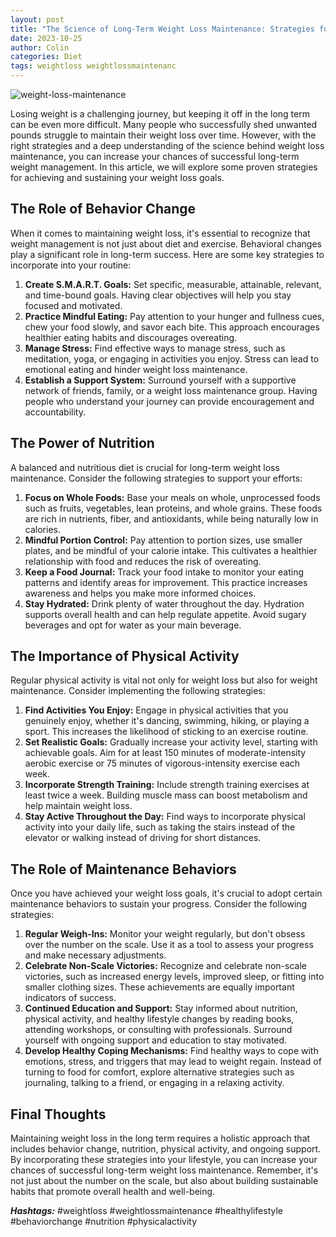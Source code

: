 ```yaml
---
layout: post
title: "The Science of Long-Term Weight Loss Maintenance: Strategies for Success"
date: 2023-10-25
author: Colin
categories: Diet
tags: weightloss weightlossmaintenanc
---
```


![weight-loss-maintenance](https://source.unsplash.com/1600x900/?weight-loss)

Losing weight is a challenging journey, but keeping it off in the long term can be even more difficult. Many people who successfully shed unwanted pounds struggle to maintain their weight loss over time. However, with the right strategies and a deep understanding of the science behind weight loss maintenance, you can increase your chances of successful long-term weight management. In this article, we will explore some proven strategies for achieving and sustaining your weight loss goals.

## The Role of Behavior Change

When it comes to maintaining weight loss, it's essential to recognize that weight management is not just about diet and exercise. Behavioral changes play a significant role in long-term success. Here are some key strategies to incorporate into your routine:

1. **Create S.M.A.R.T. Goals:** Set specific, measurable, attainable, relevant, and time-bound goals. Having clear objectives will help you stay focused and motivated.
2. **Practice Mindful Eating:** Pay attention to your hunger and fullness cues, chew your food slowly, and savor each bite. This approach encourages healthier eating habits and discourages overeating.
3. **Manage Stress:** Find effective ways to manage stress, such as meditation, yoga, or engaging in activities you enjoy. Stress can lead to emotional eating and hinder weight loss maintenance.
4. **Establish a Support System:** Surround yourself with a supportive network of friends, family, or a weight loss maintenance group. Having people who understand your journey can provide encouragement and accountability.

## The Power of Nutrition

A balanced and nutritious diet is crucial for long-term weight loss maintenance. Consider the following strategies to support your efforts:

1. **Focus on Whole Foods:** Base your meals on whole, unprocessed foods such as fruits, vegetables, lean proteins, and whole grains. These foods are rich in nutrients, fiber, and antioxidants, while being naturally low in calories.
2. **Mindful Portion Control:** Pay attention to portion sizes, use smaller plates, and be mindful of your calorie intake. This cultivates a healthier relationship with food and reduces the risk of overeating.
3. **Keep a Food Journal:** Track your food intake to monitor your eating patterns and identify areas for improvement. This practice increases awareness and helps you make more informed choices.
4. **Stay Hydrated:** Drink plenty of water throughout the day. Hydration supports overall health and can help regulate appetite. Avoid sugary beverages and opt for water as your main beverage.

## The Importance of Physical Activity

Regular physical activity is vital not only for weight loss but also for weight maintenance. Consider implementing the following strategies:

1. **Find Activities You Enjoy:** Engage in physical activities that you genuinely enjoy, whether it's dancing, swimming, hiking, or playing a sport. This increases the likelihood of sticking to an exercise routine.
2. **Set Realistic Goals:** Gradually increase your activity level, starting with achievable goals. Aim for at least 150 minutes of moderate-intensity aerobic exercise or 75 minutes of vigorous-intensity exercise each week.
3. **Incorporate Strength Training:** Include strength training exercises at least twice a week. Building muscle mass can boost metabolism and help maintain weight loss.
4. **Stay Active Throughout the Day:** Find ways to incorporate physical activity into your daily life, such as taking the stairs instead of the elevator or walking instead of driving for short distances.

## The Role of Maintenance Behaviors

Once you have achieved your weight loss goals, it's crucial to adopt certain maintenance behaviors to sustain your progress. Consider the following strategies:

1. **Regular Weigh-Ins:** Monitor your weight regularly, but don't obsess over the number on the scale. Use it as a tool to assess your progress and make necessary adjustments.
2. **Celebrate Non-Scale Victories:** Recognize and celebrate non-scale victories, such as increased energy levels, improved sleep, or fitting into smaller clothing sizes. These achievements are equally important indicators of success.
3. **Continued Education and Support:** Stay informed about nutrition, physical activity, and healthy lifestyle changes by reading books, attending workshops, or consulting with professionals. Surround yourself with ongoing support and education to stay motivated.
4. **Develop Healthy Coping Mechanisms:** Find healthy ways to cope with emotions, stress, and triggers that may lead to weight regain. Instead of turning to food for comfort, explore alternative strategies such as journaling, talking to a friend, or engaging in a relaxing activity.

## Final Thoughts

Maintaining weight loss in the long term requires a holistic approach that includes behavior change, nutrition, physical activity, and ongoing support. By incorporating these strategies into your lifestyle, you can increase your chances of successful long-term weight loss maintenance. Remember, it's not just about the number on the scale, but also about building sustainable habits that promote overall health and well-being.

***Hashtags:*** #weightloss #weightlossmaintenance #healthylifestyle #behaviorchange #nutrition #physicalactivity